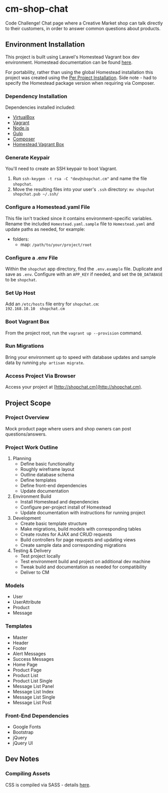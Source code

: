 # cm-shop-chat
Code Challenge! Chat page where a Creative Market shop can talk directly to their customers, in order to answer common questions about products.  

## Environment Installation
This project is built using Laravel's Homestead Vagrant box dev environment. Homestead documentation can be found [here](https://laravel.com/docs/5.6/homestead).

For portability, rather than using the global Homestead installation this project was created using the [Per Project Installation](https://laravel.com/docs/5.6/homestead#per-project-installation). Side note - had to specify the Homestead package version when requiring via Composer.

### Dependency Installation
Dependencies installed included:  

- [VirtualBox](https://www.virtualbox.org/wiki/Downloads)  
- [Vagrant](https://www.vagrantup.com/downloads.html)  
- [Node.js](https://nodejs.org/en/download/)  
- [Gulp](https://github.com/gulpjs/gulp/blob/master/docs/getting-started.md)
- [Composer](https://getcomposer.org/download/)
- [Homestead Vagrant Box](https://laravel.com/docs/5.6/homestead#first-steps)

### Generate Keypair
You'll need to create an SSH keypair to boot Vagrant.

1. Run `ssh-keygen -t rsa -C "dev@shopchat.cm"` and name the file `shopchat`.
2. Move the resulting files into your user's `.ssh` directory:  `mv shopchat shopchat.pub ~/.ssh/`

### Configure a Homestead.yaml File
This file isn't tracked since it contains environment-specific variables. Rename the included `Homestead.yaml.sample` file to `Homestead.yaml` and update paths as needed, for example:  

- folders:
	- map: `/path/to/your/project/root`

### Configure a .env File
Within the `shopchat` app directory, find the `.env.example` file. Duplicate and save as `.env`. Configure with an `APP_KEY` if needed, and set the `DB_DATABASE` to be `shopchat`.

### Set Up Host
Add an `/etc/hosts` file entry for `shopchat.cm`:  
`192.168.10.10  shopchat.cm`

### Boot Vagrant Box
From the project root, run the `vagrant up --provision` command.

### Run Migrations
Bring your environment up to speed with database updates and sample data by running `php artisan migrate`.

### Access Project Via Browser
Access your project at [http://shopchat.cm](http://shopchat.cm).

## Project Scope

### Project Overview
Mock product page where users and shop owners can post questions/answers. 

### Project Work Outline
1. Planning
	- Define basic functionality
	- Roughly wireframe layout
	- Outline database schema
	- Define templates
	- Define front-end dependencies
	- Update documentation
2. Environment Build
	- Install Homestead and dependencies
	- Configure per-project install of Homestead
	- Update documentation with instructions for running project
3. Development
	- Create basic template structure
	- Make migrations, build models with corresponding tables
	- Create routes for AJAX and CRUD requests
	- Build controllers for page requests and updating views
	- Create sample data and corresponding migrations
4. Testing & Delivery
	- Test project locally
	- Test environment build and project on additional dev machine
	- Tweak build and documentation as needed for compatibility
	- Deliver to CM

### Models
- User
- UserAttribute
- Product
- Message

### Templates
- Master
- Header
- Footer
- Alert Messages
- Success Messages
- Home Page
- Product Page
- Product List
- Product List Single
- Message List Panel
- Message List Index
- Message List Single
- Message List Post

### Front-End Dependencies
- Google Fonts
- Bootstrap
- jQuery
- jQuery UI


## Dev Notes

### Compiling Assets
CSS is compiled via SASS - details [here](https://laravel.com/docs/5.6/mix#sass).
